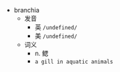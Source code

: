 - branchia
  - 发音
    - 英 `/undefined/`
    - 美 `/undefined/`
  - 词义
    - n. 鳃
    - `a gill in aquatic animals `
